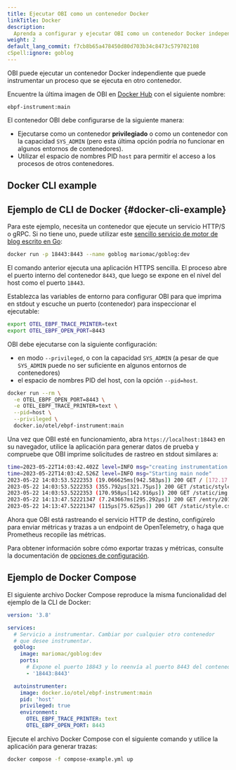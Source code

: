 ```yaml
---
title: Ejecutar OBI como un contenedor Docker
linkTitle: Docker
description:
  Aprenda a configurar y ejecutar OBI como un contenedor Docker independiente que instrumenta otro contenedor.
weight: 2
default_lang_commit: f7cb8b65a478450d80d703b34c8473c579702108
cSpell:ignore: goblog
---
```


OBI puede ejecutar un contenedor Docker independiente que puede
instrumentar un proceso que se ejecuta en otro contenedor.

Encuentre la última imagen de OBI en [Docker Hub](https://hub.docker.com/r/otel/ebpf-instrument) 
con el siguiente nombre:

```text
ebpf-instrument:main
```

El contenedor OBI debe configurarse de la siguiente manera:

- Ejecutarse como un contenedor **privilegiado** o como un contenedor
  con la capacidad `SYS_ADMIN`  (pero esta última opción podría no funcionar en 
  algunos entornos de contenedores).
- Utilizar el espacio de nombres PID `host` para permitir el acceso a
  los procesos de otros contenedores.
## Docker CLI example

## Ejemplo de CLI de Docker {#docker-cli-example}

Para este ejemplo, necesita un contenedor que ejecute un servicio HTTP/S 
o gRPC. Si no tiene uno, puede utilizar este 
[sencillo servicio de motor de blog escrito en Go](https://macias.info):


```sh
docker run -p 18443:8443 --name goblog mariomac/goblog:dev
```

El comando anterior ejecuta una aplicación HTTPS sencilla. El proceso
abre el puerto interno del contenedor `8443`, que luego se expone en el 
nivel del host como el puerto `18443`.

Establezca las variables de entorno para configurar OBI para que imprima 
en stdout y escuche un puerto (contenedor) para inspeccionar el 
ejecutable:

```sh
export OTEL_EBPF_TRACE_PRINTER=text
export OTEL_EBPF_OPEN_PORT=8443
```

OBI debe ejecutarse con la siguiente configuración:

- en modo `--privileged`, o con la capacidad `SYS_ADMIN` (a pesar de que `SYS_ADMIN` puede no ser suficiente en algunos entornos de contenedores)
- el espacio de nombres PID del host, con la opción `--pid=host`.

```sh
docker run --rm \
  -e OTEL_EBPF_OPEN_PORT=8443 \
  -e OTEL_EBPF_TRACE_PRINTER=text \
  --pid=host \
  --privileged \
  docker.io/otel/ebpf-instrument:main
```

Una vez que OBI esté en funcionamiento, abra `https://localhost:18443` en 
su navegador, utilice la aplicación para generar datos de prueba y 
compruebe que OBI imprime solicitudes de rastreo en stdout similares a:

```sh
time=2023-05-22T14:03:42.402Z level=INFO msg="creating instrumentation pipeline"
time=2023-05-22T14:03:42.526Z level=INFO msg="Starting main node"
2023-05-22 14:03:53.5222353 (19.066625ms[942.583µs]) 200 GET / [172.17.0.1]->[localhost:18443] size:0B
2023-05-22 14:03:53.5222353 (355.792µs[321.75µs]) 200 GET /static/style.css [172.17.0.1]->[localhost:18443] size:0B
2023-05-22 14:03:53.5222353 (170.958µs[142.916µs]) 200 GET /static/img.png [172.17.0.1]->[localhost:18443] size:0B
2023-05-22 14:13:47.52221347 (7.243667ms[295.292µs]) 200 GET /entry/201710281345_instructions.md [172.17.0.1]->[localhost:18443] size:0B
2023-05-22 14:13:47.52221347 (115µs[75.625µs]) 200 GET /static/style.css [172.17.0.1]->[localhost:18443] size:0B
```

Ahora que OBI está rastreando el servicio HTTP de destino, configúrelo 
para enviar métricas y trazas a un endpoint de OpenTelemetry, o haga que 
Prometheus recopile las métricas.

Para obtener información sobre cómo exportar trazas y métricas, consulte 
la documentación de [opciones de configuración](../../configure/options/).

## Ejemplo de Docker Compose 

El siguiente archivo Docker Compose reproduce la misma funcionalidad 
del ejemplo de la CLI de Docker:

```yaml
version: '3.8'

services:
  # Servicio a instrumentar. Cambiar por cualquier otro contenedor
  # que desee instrumentar.
  goblog:
    image: mariomac/goblog:dev
    ports:
      # Expone el puerto 18843 y lo reenvía al puerto 8443 del contenedor
      - '18443:8443'

  autoinstrumenter:
    image: docker.io/otel/ebpf-instrument:main
    pid: 'host'
    privileged: true
    environment:
      OTEL_EBPF_TRACE_PRINTER: text
      OTEL_EBPF_OPEN_PORT: 8443
```

Ejecute el archivo Docker Compose con el siguiente comando y utilice la aplicación para generar trazas:

```sh
docker compose -f compose-example.yml up
```
